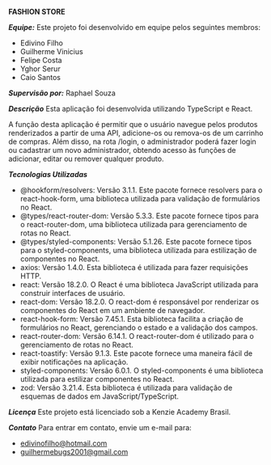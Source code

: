 **FASHION STORE**

***Equipe:***
Este projeto foi desenvolvido em equipe pelos seguintes membros:
- Edivino Filho
- Guilherme Vinicius
- Felipe Costa
- Yghor Serur
- Caio Santos

***Supervisão por:***
Raphael Souza

***Descrição***
Esta aplicação foi desenvolvida utilizando TypeScript e React.

A função desta aplicação é permitir que o usuário navegue pelos produtos renderizados a partir de uma API, adicione-os ou remova-os de um carrinho de compras. Além disso, na rota /login, o administrador poderá fazer login ou cadastrar um novo administrador, obtendo acesso às funções de adicionar, editar ou remover qualquer produto.

***Tecnologias Utilizadas***
- @hookform/resolvers: Versão 3.1.1. Este pacote fornece resolvers para o react-hook-form, uma biblioteca utilizada para validação de formulários no React.
- @types/react-router-dom: Versão 5.3.3. Este pacote fornece tipos para o react-router-dom, uma biblioteca utilizada para gerenciamento de rotas no React.
- @types/styled-components: Versão 5.1.26. Este pacote fornece tipos para o styled-components, uma biblioteca utilizada para estilização de componentes no React.
- axios: Versão 1.4.0. Esta biblioteca é utilizada para fazer requisições HTTP.
- react: Versão 18.2.0. O React é uma biblioteca JavaScript utilizada para construir interfaces de usuário.
- react-dom: Versão 18.2.0. O react-dom é responsável por renderizar os componentes do React em um ambiente de navegador.
- react-hook-form: Versão 7.45.1. Esta biblioteca facilita a criação de formulários no React, gerenciando o estado e a validação dos campos.
- react-router-dom: Versão 6.14.1. O react-router-dom é utilizado para o gerenciamento de rotas no React.
- react-toastify: Versão 9.1.3. Este pacote fornece uma maneira fácil de exibir notificações na aplicação.
- styled-components: Versão 6.0.1. O styled-components é uma biblioteca utilizada para estilizar componentes no React.
- zod: Versão 3.21.4. Esta biblioteca é utilizada para validação de esquemas de dados em JavaScript/TypeScript.


***Licença***
Este projeto está licenciado sob a Kenzie Academy Brasil. 

***Contato***
Para entrar em contato, envie um e-mail para:
- edivinofilho@hotmail.com
- guilhermebugs2001@gmail.com
